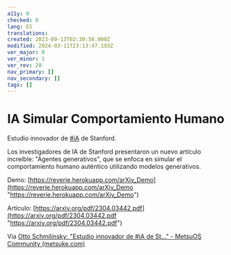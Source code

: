 ```yaml
---
a11y: 0
checked: 0
lang: ES
translations: 
created: 2023-09-13T02:30:56.000Z
modified: 2024-03-11T23:13:47.193Z
ver_major: 0
ver_minor: 1
ver_rev: 20
nav_primary: []
nav_secondary: []
tags: []
---
```

# IA Simular Comportamiento Humano

Estudio innovador de [#iA](https://mastodon.metsuke.com/tags/iA) de Stanford.

Los investigadores de IA de Stanford presentaron un nuevo artículo increíble: "Agentes generativos", que se enfoca en simular el comportamiento humano auténtico utilizando modelos generativos.

Demo: [https://reverie.herokuapp.com/arXiv_Demo](https://reverie.herokuapp.com/arXiv_Demo "https://reverie.herokuapp.com/arXiv_Demo")

Artículo: [https://arxiv.org/pdf/2304.03442.pdf](https://arxiv.org/pdf/2304.03442.pdf "https://arxiv.org/pdf/2304.03442.pdf")

Via [Otto Schmilinsky: "Estudio innovador de #iA de St…" - MetsuOS Community (metsuke.com)](https://mastodon.metsuke.com/@ottost@mastodon.social/110185053613152240)
